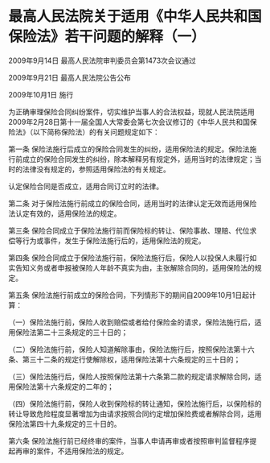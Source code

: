 # 最高人民法院关于适用《中华人民共和国保险法》若干问题的解释（一）

2009年9月14日 最高人民法院审判委员会第1473次会议通过

2009年9月21日 最高人民法院公告公布

2009年10月1日 施行



为正确审理保险合同纠纷案件，切实维护当事人的合法权益，现就人民法院适用2009年2月28日第十一届全国人大常委会第七次会议修订的《中华人民共和国保险法》（以下简称保险法）的有关问题规定如下：

第一条 保险法施行后成立的保险合同发生的纠纷，适用保险法的规定。保险法施行前成立的保险合同发生的纠纷，除本解释另有规定外，适用当时的法律规定；当时的法律没有规定的，参照适用保险法的有关规定。

认定保险合同是否成立，适用合同订立时的法律。

第二条 对于保险法施行前成立的保险合同，适用当时的法律认定无效而适用保险法认定有效的，适用保险法的规定。

第三条 保险合同成立于保险法施行前而保险标的转让、保险事故、理赔、代位求偿等行为或事件，发生于保险法施行后的，适用保险法的规定。

第四条 保险合同成立于保险法施行前，保险法施行后，保险人以投保人未履行如实告知义务或者申报被保险人年龄不真实为由，主张解除合同的，适用保险法的规定。

第五条 保险法施行前成立的保险合同，下列情形下的期间自2009年10月1日起计算：

（一）保险法施行前，保险人收到赔偿或者给付保险金的请求，保险法施行后，适用保险法第二十三条规定的三十日的；

（二）保险法施行前，保险人知道解除事由，保险法施行后，按照保险法第十六条、第三十二条的规定行使解除权，适用保险法第十六条规定的三十日的；

（三）保险法施行后，保险人按照保险法第十六条第二款的规定请求解除合同，适用保险法第十六条规定的二年的；

（四）保险法施行前，保险人收到保险标的转让通知，保险法施行后，以保险标的转让导致危险程度显著增加为由请求按照合同约定增加保险费或者解除合同，适用保险法第四十九条规定的三十日的。

第六条 保险法施行前已经终审的案件，当事人申请再审或者按照审判监督程序提起再审的案件，不适用保险法的规定。